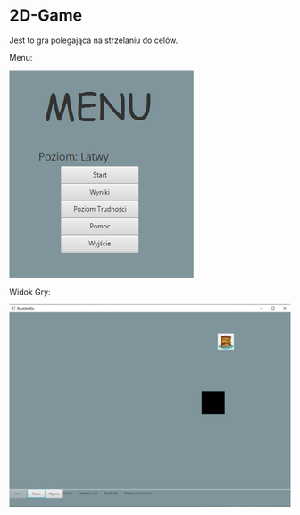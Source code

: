 # 2D-Game

Jest to gra polegająca na strzelaniu do celów.

Menu:

![](images/menu.png)

Widok Gry:

![](images/game.png)
